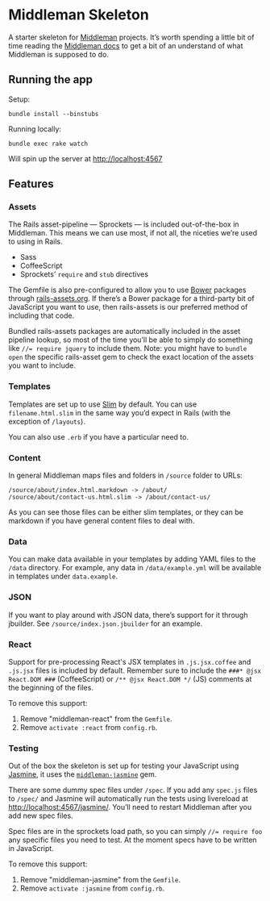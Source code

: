 # Middleman Skeleton

A starter skeleton for [Middleman](http://middlemanapp.com) projects. It’s worth
spending a little bit of time reading the
[Middleman docs](http://middlemanapp.com/basics/getting-started/) to get a bit
of an understand of what Middleman is supposed to do.

## Running the app

Setup:

    bundle install --binstubs

Running locally:

    bundle exec rake watch

Will spin up the server at <http://localhost:4567>

## Features

### Assets

The Rails asset-pipeline — Sprockets — is included out-of-the-box in Middleman.
This means we can use most, if not all, the niceties we’re used to using in
Rails.

* Sass
* CoffeeScript
* Sprockets’ `require` and `stub` directives

The Gemfile is also pre-configured to allow you to use [Bower](http://bower.io/)
packages through [rails-assets.org](http://rails-assets.org/). If there’s a
Bower package for a third-party bit of JavaScript you want to use, then
rails-assets is our preferred method of including that code.

Bundled rails-assets packages are automatically included in the asset pipeline
lookup, so most of the time you’ll be able to simply do something like
`//= require jquery` to include them. Note: you might have to `bundle open` the
specific rails-asset gem to check the exact location of the assets you want to
include.

### Templates

Templates are set up to use [Slim](http://slim-lang.com/) by default. You can
use `filename.html.slim` in the same way you’d expect in Rails (with the
exception of `/layouts`).

You can also use `.erb` if you have a particular need to.

### Content

In general Middleman maps files and folders in `/source` folder to URLs:

    /source/about/index.html.markdown -> /about/
    /source/about/contact-us.html.slim -> /about/contact-us/

As you can see those files can be either slim templates, or they can be
markdown if you have general content files to deal with.

### Data

You can make data available in your templates by adding YAML files to the
`/data` directory. For example, any data in `/data/example.yml` will be
available in templates under `data.example`.


### JSON

If you want to play around with JSON data, there’s support for it through
jbuilder. See `/source/index.json.jbuilder` for an example.

### React

Support for pre-processing React's JSX templates in `.js.jsx.coffee` and
`.js.jsx` files is included by default. Remember sure to include the
`###* @jsx React.DOM ###` (CoffeeScript) or  `/** @jsx React.DOM */` (JS)
comments at the beginning of the files.

To remove this support:

1. Remove "middleman-react" from the `Gemfile`.
2. Remove `activate :react` from `config.rb`.

### Testing

Out of the box the skeleton is set up for testing your JavaScript using
[Jasmine](http://jasmine.github.io/), it uses the
[`middleman-jasmine`](https://github.com/mrship/middleman-jasmine) gem.

There are some dummy spec files under `/spec`. If you add any `spec.js` files
to `/spec/` and Jasmine will automatically run the tests using livereload at
<http://localhost:4567/jasmine/>. You’ll need to restart Middleman after you
add new spec files.

Spec files are in the sprockets load path, so you can simply `//= require foo`
any specific files you need to test. At the moment specs have to be written
in JavaScript.

To remove this support:

1. Remove "middleman-jasmine" from the `Gemfile`.
2. Remove `activate :jasmine` from `config.rb`.
